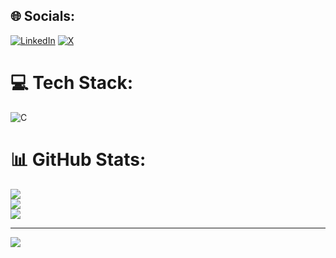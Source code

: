 
## 🌐 Socials:
[![LinkedIn](https://img.shields.io/badge/LinkedIn-%230077B5.svg?logo=linkedin&logoColor=white)](https://linkedin.com/in/https://www.linkedin.com/in/saurabh-jadhav-1989231b8) [![X](https://img.shields.io/badge/X-black.svg?logo=X&logoColor=white)](https://x.com/Jadhavsau777) 

# 💻 Tech Stack:
![C](https://img.shields.io/badge/c-%2300599C.svg?style=for-the-badge&logo=c&logoColor=white)
# 📊 GitHub Stats:
![](https://github-readme-stats.vercel.app/api?username=jadhavsau777&theme=dark&hide_border=false&include_all_commits=true&count_private=false)<br/>
![](https://github-readme-streak-stats.herokuapp.com/?user=jadhavsau777&theme=dark&hide_border=false)<br/>
![](https://github-readme-stats.vercel.app/api/top-langs/?username=jadhavsau777&theme=dark&hide_border=false&include_all_commits=true&count_private=false&layout=compact)

---
[![](https://visitcount.itsvg.in/api?id=jadhavsau777&icon=0&color=0)](https://visitcount.itsvg.in)

<!-- Proudly created with GPRM ( https://gprm.itsvg.in ) -->
